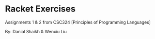 # Racket Exercises
Assignments 1 & 2 from CSC324 [Principles of Programming Languages]

By: Danial Shaikh & Wenxiu Liu
